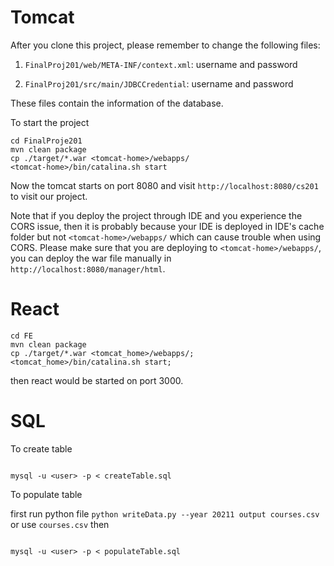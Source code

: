 # Tomcat

After you clone this project, please remember to change the following files:

1. `FinalProj201/web/META-INF/context.xml`: username and password

2. `FinalProj201/src/main/JDBCCredential`: username and password

These files contain the information of the database.

To start the project

```shell script
cd FinalProje201
mvn clean package
cp ./target/*.war <tomcat-home>/webapps/
<tomcat-home>/bin/catalina.sh start
```

Now the tomcat starts on port 8080 and visit `http://localhost:8080/cs201` to visit our project.

Note that if you deploy the project through IDE and you experience the CORS issue, then it is probably because your IDE is deployed in IDE's cache folder but not `<tomcat-home>/webapps/` which can cause trouble when using CORS. Please make sure that you are deploying to `<tomcat-home>/webapps/`, you can  deploy the war file manually in `http://localhost:8080/manager/html`.

# React

```shell script
cd FE
mvn clean package
cp ./target/*.war <tomcat_home>/webapps/;
<tomcat_home>/bin/catalina.sh start;
```

then react would be started on port 3000.

# SQL

To create table 

```shell script

mysql -u <user> -p < createTable.sql

```

To populate table

first run python file `python writeData.py --year 20211 output
courses.csv` or use `courses.csv` then

```shell script

mysql -u <user> -p < populateTable.sql

```

